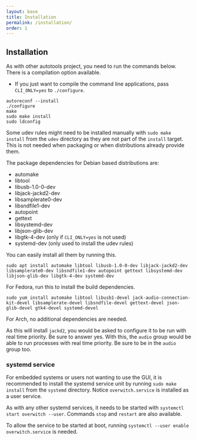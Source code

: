 ```yaml
---
layout: base
title: Installation
permalink: /installation/
order: 1
---
```


## Installation

As with other autotools project, you need to run the commands below. There is a compilation option available.

* If you just want to compile the command line applications, pass `CLI_ONLY=yes` to `./configure`.

```
autoreconf --install
./configure
make
sudo make install
sudo ldconfig
```

Some udev rules might need to be installed manually with `sudo make install` from the `udev` directory as they are not part of the `install` target. This is not needed when packaging or when distributions already provide them.

The package dependencies for Debian based distributions are:
- automake
- libtool
- libusb-1.0-0-dev
- libjack-jackd2-dev
- libsamplerate0-dev
- libsndfile1-dev
- autopoint
- gettext
- libsystemd-dev
- libjson-glib-dev
- libgtk-4-dev (only if `CLI_ONLY=yes` is not used)
- systemd-dev (only used to install the udev rules)

You can easily install all them by running this.

```
sudo apt install automake libtool libusb-1.0-0-dev libjack-jackd2-dev libsamplerate0-dev libsndfile1-dev autopoint gettext libsystemd-dev libjson-glib-dev libgtk-4-dev systemd-dev
```

For Fedora, run this to install the build dependencies.

```
sudo yum install automake libtool libusb1-devel jack-audio-connection-kit-devel libsamplerate-devel libsndfile-devel gettext-devel json-glib-devel gtk4-devel systemd-devel
```

For Arch, no additional dependencies are needed.

As this will install `jackd2`, you would be asked to configure it to be run with real time priority. Be sure to answer yes. With this, the `audio` group would be able to run processes with real time priority. Be sure to be in the `audio` group too.

### systemd service

For embedded systems or users not wanting to use the GUI, it is recommended to install the systemd service unit by running `sudo make install` from the `systemd` directory. Notice `overwitch.service` is installed as a user service.

As with any other systemd services, it needs to be started with `systemctl start overwitch --user`. Commands `stop` and `restart` are also available.

To allow the service to be started at boot, running `systemctl --user enable overwitch.service` is needed.
